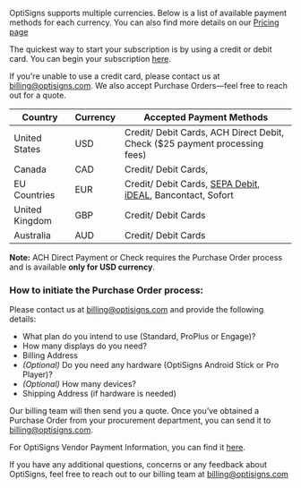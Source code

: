 OptiSigns supports multiple currencies. Below is a list of available payment methods for each currency. You can also find more details on our [Pricing page](https://www.optisigns.com/pricing)

The quickest way to start your subscription is by using a credit or debit card. You can begin your subscription [here](https://app.optisigns.com/app/s/subscription-plan).

If you're unable to use a credit card, please contact us at [billing@optisigns.com](mailto:billing@optisigns.com). We also accept Purchase Orders—feel free to reach out for a quote.

**Country** | **Currency** | **Accepted Payment Methods**  
---|---|---  
United States | USD |  Credit/ Debit Cards, ACH Direct Debit,  Check ($25 payment processing fees)  
Canada | CAD | Credit/ Debit Cards,   
EU Countries | EUR | Credit/ Debit Cards, [SEPA Debit](https://support.optisigns.com/hc/en-us/articles/35749502945555), [iDEAL](https://support.optisigns.com/hc/en-us/articles/35749502945555), Bancontact, Sofort  
United Kingdom | GBP | Credit/ Debit Cards  
Australia | AUD | Credit/ Debit Cards  
  
**Note:** ACH Direct Payment or Check requires the Purchase Order process and is available **only for USD currency**.

### **How to initiate the Purchase Order process:**

Please contact us at billing@optisigns.com and provide the following details:

  * What plan do you intend to use (Standard, ProPlus or Engage)?
  * How many displays do you need?
  * Billing Address
  * _(Optional)_ Do you need any hardware (OptiSigns Android Stick or Pro Player)?
  * _(Optional)_ How many devices?
  * Shipping Address (if hardware is needed)

Our billing team will then send you a quote. Once you’ve obtained a Purchase Order from your procurement department, you can send it to [billing@optisigns.com](mailto:billing@optisigns.com).

For OptiSigns Vendor Payment Information, you can find it [here](https://drive.google.com/open?id=1KMc3ukI7kA6v6SnUJDzqT9mAtvY5GVwm&usp=drive_fs).

If you have any additional questions, concerns or any feedback about OptiSigns, feel free to reach out to our billing team at [billing@optisigns.com](mailto:billing@optisigns.com)